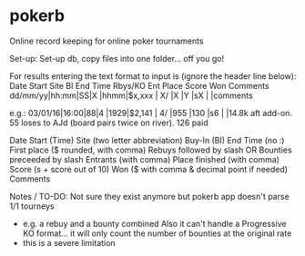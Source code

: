 # pokerb
Online record keeping for online poker tournaments

Set-up:
Set-up db, copy files into one folder... off you go!

For results entering the text format to input is (ignore the header line below):
Date    Start Site BI  End Time	Rbys/KO	Ent	Place	Score	Won	Comments
dd/mm/yy|hh:mm|SS|X   |hhmm|$x,xxx | X/ |X	|Y	|sX	|	|comments

e.g.:
03/01/16|16:00|88|4   |1929|$2,141 | 4/ |955	|130	|s6	|	|14.8k aft add-on. 55 loses to AJd (board pairs twice on river). 126 paid

Date
Start (Time)
Site (two letter abbreviation)
Buy-In (BI)
End Time (no :)
First place ($ rounded, with comma)
Rebuys followed by slash OR Bounties preceeded by slash
Entrants (with comma)
Place finished (with comma)
Score (s + score out of 10)
Won ($ with comma & decimal point if needed)
Comments


Notes / TO-DO:
Not sure they exist anymore but pokerb app doesn't parse 1/1 tourneys
 - e.g. a rebuy and a bounty combined
Also it can't handle a Progressive KO format... it will only count the number of bounties at the original rate
 - this is a severe limitation